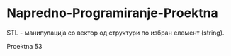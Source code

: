 # Napredno-Programiranje-Proektna

STL - манипулација со вектор од структури по избран елемент (string).

Proektna 53
